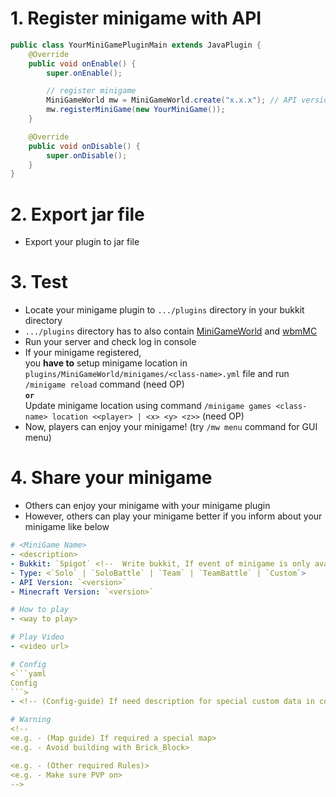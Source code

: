 # 1. Register minigame with API
```java
public class YourMiniGamePluginMain extends JavaPlugin {
	@Override
	public void onEnable() {
		super.onEnable();

		// register minigame
		MiniGameWorld mw = MiniGameWorld.create("x.x.x"); // API version
		mw.registerMiniGame(new YourMiniGame());
	}

	@Override
	public void onDisable() {
		super.onDisable();
	}
}
```

# 2. Export jar file
- Export your plugin to jar file

# 3. Test
- Locate your minigame plugin to `.../plugins` directory in your bukkit directory
- `.../plugins` directory has to also contain [MiniGameWorld] and [wbmMC]
- Run your server and check log in console
- If your minigame registered,  
you **have to** setup minigame location in `plugins/MiniGameWorld/minigames/<class-name>.yml` file and run `/minigame reload` command (need OP)  
**`or`**  
Update minigame location using command `/minigame games <class-name> location <<player> | <x> <y> <z>>` (need OP)  
- Now, players can enjoy your minigame! (try `/mw menu` command for GUI menu)

# 4. Share your minigame
- Others can enjoy your minigame with your minigame plugin
- However, others can play your minigame better if you inform about your minigame like below

```yaml
# <MiniGame Name>
- <description>
- Bukkit: `Spigot` <!--  Write bukkit, If event of minigame is only available in specific bukkit-->
- Type: <`Solo` | `SoloBattle` | `Team` | `TeamBattle` | `Custom`>
- API Version: `<version>`
- Minecraft Version: `<version>`

# How to play
- <way to play>

# Play Video
- <video url>

# Config
<```yaml
Config
```>
- <!-- (Config-guide) If need description for special custom data in config>

# Warning
<!-- 
<e.g. - (Map guide) If required a special map>
<e.g. - Avoid building with Brick_Block>

<e.g. - (Other required Rules)>
<e.g. - Make sure PVP on>
-->
```






[MiniGameWorld]: https://github.com/MiniGameWorlds/MiniGameWorld/releases
[wbmMC]: https://github.com/worldbiomusic/wbmMC/releases